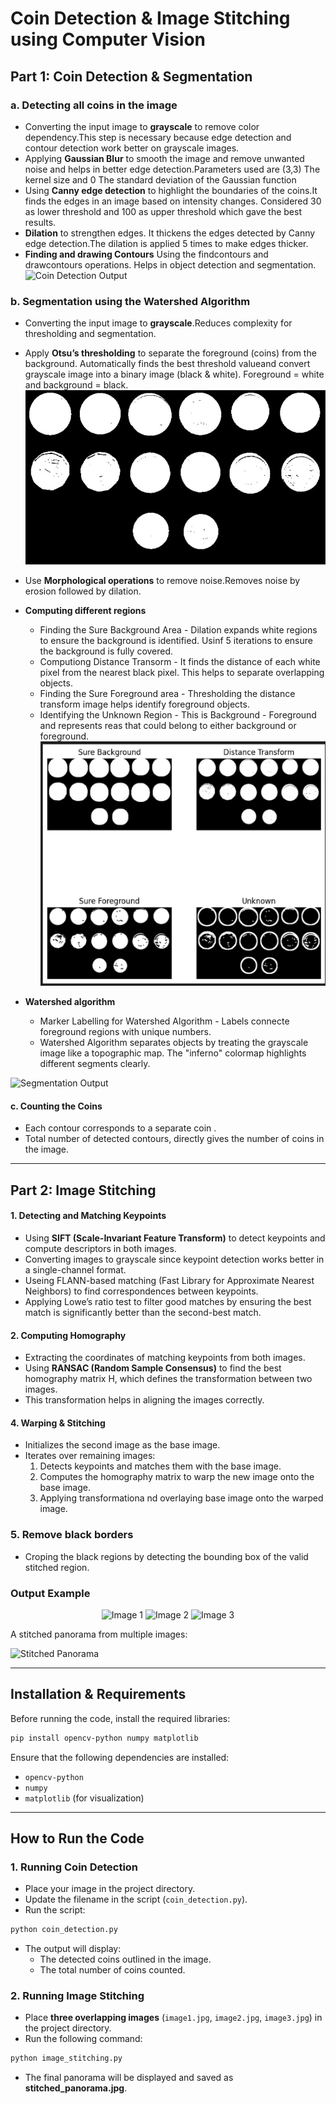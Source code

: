 # **Coin Detection & Image Stitching using Computer Vision**


## **Part 1: Coin Detection & Segmentation**

### **a. Detecting all coins in the image**

- Converting the input image to **grayscale** to remove color dependency.This step is necessary because edge detection and contour detection work better on grayscale images.
- Applying **Gaussian Blur** to smooth the image and remove unwanted noise and helps in better edge detection.Parameters used are (3,3) The kernel size and 0 The standard deviation of the Gaussian function
- Using **Canny edge detection** to highlight the boundaries of the coins.It finds the edges in an image based on intensity changes. Considered 30 as lower threshold and 100 as upper threshold which gave the best results.
- **Dilation** to strengthen edges. It thickens the edges detected by Canny edge detection.The dilation is applied 5 times to make edges thicker.
- **Finding and drawing Contours** Using the findcontours and drawcontours operations. Helps in object detection and segmentation.
![Coin Detection Output](contours_coin.png)


### **b. Segmentation using the Watershed Algorithm**
- Converting the input image to **grayscale**.Reduces complexity for thresholding and segmentation.
- Apply **Otsu’s thresholding** to separate the foreground (coins) from the background. Automatically finds the best threshold valueand convert grayscale image into a binary image (black & white). Foreground = white and background = black.
![thresholding](ss1.png)

- Use **Morphological operations** to remove noise.Removes noise by erosion followed by dilation.
- **Computing different regions** 
   - Finding the Sure Background Area - Dilation expands white regions to ensure the background is identified. Usinf 5 iterations to ensure the background is fully covered.
   - Computiong Distance Transorm - It finds the distance of each white pixel from the nearest black pixel. This helps to separate overlapping objects.
   - Finding the Sure Foreground area - Thresholding the distance transform image helps identify foreground objects.
   - Identifying the Unknown Region - This is Background - Foreground and represents reas that could belong to either background or foreground.
![Regions ](ss2.png)

- **Watershed algorithm** 
   - Marker Labelling for Watershed Algorithm - Labels connecte foreground regions with unique numbers.
   - Watershed Algorithm separates objects by treating the grayscale image like a topographic map. The "inferno" colormap highlights different segments clearly.

![Segmentation Output](watershed_output.png)


#### **c. Counting the Coins**
- Each contour corresponds to a separate coin .
- Total number of detected contours, directly gives the number of coins in the image.



---

## **Part 2: Image Stitching**

#### 1. Detecting and Matching Keypoints 
- Using **SIFT (Scale-Invariant Feature Transform)** to detect keypoints and compute descriptors in both images.
- Converting images to grayscale since keypoint detection works better in a single-channel format.
- Useing FLANN-based matching (Fast Library for Approximate Nearest Neighbors) to find correspondences between keypoints.
- Applying Lowe’s ratio test to filter good matches by ensuring the best match is significantly better than the second-best match.

#### **2. Computing Homography**
- Extracting the coordinates of matching keypoints from both images.
- Using **RANSAC (Random Sample Consensus)** to find the best homography matrix H, which defines the transformation between two images.
- This transformation helps in aligning the images correctly.

#### **4. Warping & Stitching**
- Initializes the second image as the base image.
- Iterates over remaining images:
   1. Detects keypoints and matches them with the base image.
   2. Computes the homography matrix to warp the new image onto the base image.
   3. Applying transformationa nd overlaying base image onto the warped image.

### **5. Remove black borders** 
- Croping the black regions by detecting the bounding box of the valid stitched region.

### **Output Example**
<p align="center">
  <img src="img3.jpeg" alt="Image 1" width="350">
  <img src="img2.jpeg" alt="Image 2" width="350">
  <img src="img1.jpeg" alt="Image 3" width="350">
</p>
A stitched panorama from multiple images:

![Stitched Panorama](stitched_panorama.jpg)

---

## **Installation & Requirements**

Before running the code, install the required libraries:

```bash
pip install opencv-python numpy matplotlib
```

Ensure that the following dependencies are installed:
- `opencv-python`
- `numpy`
- `matplotlib` (for visualization)

---

## **How to Run the Code**

### **1. Running Coin Detection**
- Place your image in the project directory.
- Update the filename in the script (`coin_detection.py`).
- Run the script:

```bash
python coin_detection.py
```

- The output will display:
  - The detected coins outlined in the image.
  - The total number of coins counted.

### **2. Running Image Stitching**
- Place **three overlapping images** (`image1.jpg`, `image2.jpg`, `image3.jpg`) in the project directory.
- Run the following command:

```bash
python image_stitching.py
```

- The final panorama will be displayed and saved as **stitched_panorama.jpg**.
